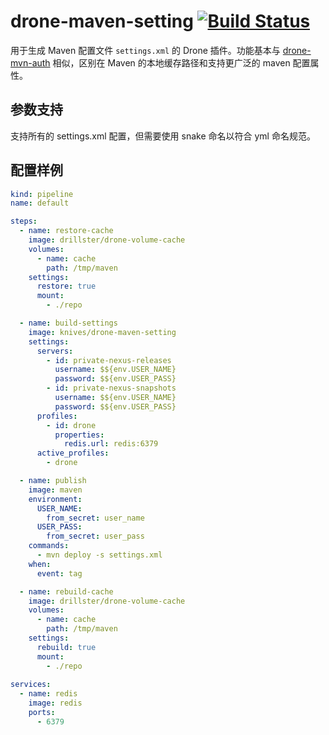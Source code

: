 # drone-maven-setting [![Build Status](https://travis-ci.org/zongwei007/drone-maven-setting.svg?branch=master)](https://travis-ci.org/zongwei007/drone-maven-setting)

用于生成 Maven 配置文件 `settings.xml` 的 Drone 插件。功能基本与  [drone-mvn-auth](https://github.com/robertstettner/drone-mvn-auth) 相似，区别在 Maven 的本地缓存路径和支持更广泛的 maven 配置属性。

## 参数支持

支持所有的 settings.xml 配置，但需要使用 snake 命名以符合 yml 命名规范。

## 配置样例

```yml
kind: pipeline
name: default

steps:
  - name: restore-cache
    image: drillster/drone-volume-cache
    volumes:
      - name: cache
        path: /tmp/maven
    settings:
      restore: true
      mount:
        - ./repo

  - name: build-settings
    image: knives/drone-maven-setting
    settings:
      servers:
        - id: private-nexus-releases
          username: $${env.USER_NAME}
          password: $${env.USER_PASS}
        - id: private-nexus-snapshots
          username: $${env.USER_NAME}
          password: $${env.USER_PASS}
      profiles:
        - id: drone
          properties:
            redis.url: redis:6379
      active_profiles:
        - drone

  - name: publish
    image: maven
    environment:
      USER_NAME:
        from_secret: user_name
      USER_PASS:
        from_secret: user_pass
    commands:
      - mvn deploy -s settings.xml
    when:
      event: tag

  - name: rebuild-cache
    image: drillster/drone-volume-cache
    volumes:
      - name: cache
        path: /tmp/maven
    settings:
      rebuild: true
      mount:
        - ./repo
    
services:
  - name: redis
    image: redis
    ports:
      - 6379
```
